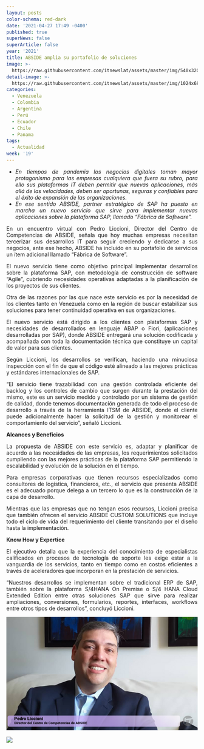 ```yaml
---
layout: posts
color-schema: red-dark
date: '2021-04-27 17:49 -0400'
published: true
superNews: false
superArticle: false
year: '2021'
title: ABSIDE amplia su portafolio de soluciones
image: >-
  https://raw.githubusercontent.com/itnewslat/assets/master/img/540x320/Pedro-Liccioni-p.jpg
detail-image: >-
  https://raw.githubusercontent.com/itnewslat/assets/master/img/1024x680/Pedro-Liccioni-g.jpg
categories:
  - Venezuela
  - Colombia
  - Argentina
  - Perú
  - Ecuador
  - Chile
  - Panama
tags:
  - Actualidad
week: '19'
---
```

<ul style="list-style-type: disc;">
	<li style="text-align: justify;"><em>En tiempos de pandemia los negocios digitales toman mayor protagonismo para las empresas cualquiera que fuera su rubro, para ello sus plataformas IT deben permitir que nuevas aplicaciones, más allá de las velocidades, deben ser oportunas, seguras y confiables para el éxito de expansión de las organizaciones.</em></li>
	<li style="text-align: justify;"><em>En ese sentido ABSIDE, partner estratégico de SAP ha puesto en marcha un nuevo servicio que sirve para implementar nuevas aplicaciones sobre la plataforma SAP, llamado “Fábrica de Software”.</em></li>
</ul>
<p style="text-align: justify;">En un encuentro virtual con Pedro Liccioni, Director del Centro de Competencias de ABSIDE, señala que hoy muchas empresas necesitan tercerizar sus desarrollos IT para seguir creciendo y dedicarse a sus negocios, ante ese hecho, ABSIDE ha incluido en su portafolio de servicios un ítem adicional llamado “Fábrica de Software”.</p>
<p style="text-align: justify;">El nuevo servicio tiene como objetivo principal implementar desarrollos sobre la plataforma SAP, con metodología de construcción de software “Agile”, cubriendo necesidades operativas adaptadas a la planificación de los proyectos de sus clientes.</p>
<p style="text-align: justify;">Otra de las razones por las que nace este servicio es por la necesidad de los clientes tanto en Venezuela como en la región de buscar estabilizar sus soluciones para tener continuidad operativa en sus organizaciones.</p>
<p style="text-align: justify;">El nuevo servicio está dirigido a los clientes con plataformas SAP y necesidades de desarrollados en lenguaje ABAP o Fiori, (aplicaciones desarrolladas por SAP), donde ABSIDE entregará una solución codificada y acompañada con toda la documentación técnica que constituye un capital de valor para sus clientes.</p>
<p style="text-align: justify;">Según Liccioni, los desarrollos se verifican, haciendo una minuciosa inspección con el fin de que el código esté alineado a las mejores prácticas y estándares internacionales de SAP.</p>
<p style="text-align: justify;">“El servicio tiene trazabilidad con una gestión controlada eficiente del backlog y los controles de cambio que surgen durante la prestación del mismo, este es un servicio medido y controlado por un sistema de gestión de calidad, donde tenemos documentación generada de todo el proceso de desarrollo a través de la herramienta ITSM de ABSIDE, donde el cliente puede adicionalmente hacer la solicitud de la gestión y monitorear el comportamiento del servicio”, señaló Liccioni.</p>
<p style="text-align: justify;"><strong>Alcances y Beneficios</strong></p>
<p style="text-align: justify;">La propuesta de ABSIDE con este servicio es, adaptar y planificar de acuerdo a las necesidades de las empresas, los requerimientos solicitados cumpliendo con las mejores prácticas de la plataforma SAP permitiendo la escalabilidad y evolución de la solución en el tiempo.</p>
<p style="text-align: justify;">Para empresas corporativas que tienen recursos especializados como consultores de logística, financieros, etc., el servicio que presenta ABSIDE es el adecuado porque delega a un tercero lo que es la construcción de la capa de desarrollo.</p>
<p style="text-align: justify;">Mientras que las empresas que no tengan esos recursos, Liccioni precisa que también ofrecen el servicio ABSIDE CUSTOM SOLUTIONS que incluye todo el ciclo de vida del requerimiento del cliente transitando por el diseño hasta la implementación.</p>
<p style="text-align: justify;"><strong>Know How y Expertice</strong></p>
<p style="text-align: justify;">El ejecutivo detalla que la experiencia del conocimiento de especialistas calificados en procesos de tecnología de soporte les exige estar a la vanguardia de los servicios, tanto en tiempo como en costos eficientes a través de aceleradores que incorporan en la prestación de servicios.</p>
<p style="text-align: justify;">“Nuestros desarrollos se implementan sobre el tradicional ERP de SAP, también sobre la plataforma S/4HANA On Premise o S/4 HANA Cloud Extended Edition entre otras soluciones SAP que sirve para realizar ampliaciones, conversiones, formularios, reportes, interfaces, workflows entre otros tipos de desarrollos”, concluyó Liccioni.</p>

![](https://raw.githubusercontent.com/itnewslat/assets/master/img/540x320/Pedro-Liccioni-p.jpg)


<img src="https://tracker.metricool.com/c3po.jpg?hash=56f88a41e39ab42c063cc51676587a04"/>